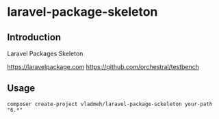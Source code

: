 # laravel-package-skeleton

## Introduction

Laravel Packages Skeleton

https://laravelpackage.com
https://github.com/orchestral/testbench

## Usage

```shell script
composer create-project vladmeh/laravel-package-sckeleton your-path "6.*"
```